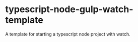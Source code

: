 # typescript-node-gulp-watch-template
A template for starting a typescript node project with watch.
